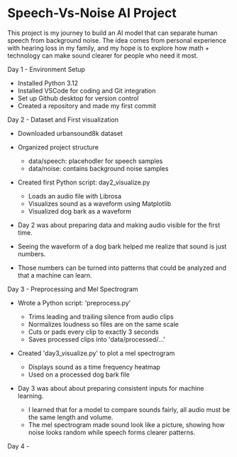 # Speech-Vs-Noise AI Project
This project is my journey to build an AI model that can separate human speech from background noise. 
The idea comes from personal experience with hearing loss in my family, and my hope is to explore how math + technology can make sound clearer for people who need it most. 

Day 1 - Environment Setup
- Installed Python 3.12
- Installed VSCode for coding and Git integration
- Set up Github desktop for version control
- Created a repository and made my first commit

Day 2 - Dataset and First visualization
- Downloaded urbansound8k dataset
- Organized project structure
   - data/speech: placehodler for speech samples
   - data/noise: contains background noise samples
- Created first Python script: day2_visualize.py
   - Loads an audio file with Librosa
   - Visualizes sound as a waveform using Matplotlib
   - Visualized dog bark as a waveform

- Day 2 was about preparing data and making audio visible for the first time.
- Seeing the waveform of a dog bark helped me realize that sound is just numbers.
- Those numbers can be turned into patterns that could be analyzed and that a machine can learn.


Day 3 - Preprocessing and Mel Spectrogram
- Wrote a Python script: 'preprocess.py'
  - Trims leading and trailing silence from audio clips
  - Normalizes loudness so files are on the same scale
  - Cuts or pads every clip to exactly 3 seconds
  - Saves processed clips into 'data/processed/...'
 
- Created 'day3_visualize.py' to plot a mel spectrogram
  - Displays sound as a time frequency heatmap
  - Used on a processed dog bark file
 
- Day 3 was about about preparing consistent inputs for machine learning.
  - I learned that for a model to compare sounds fairly, all audio must be the same length and volume.
  - The mel spectrogram made sound look like a picture, showing how noise looks random while speech forms clearer patterns.

Day 4 - 

